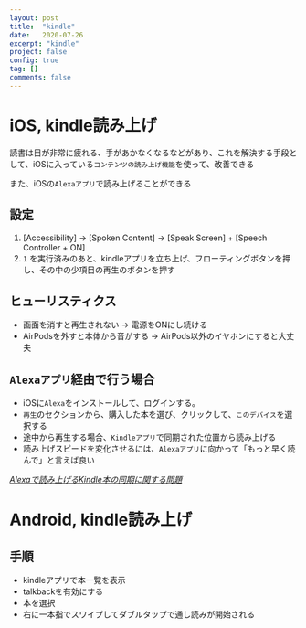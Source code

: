 ```yaml
---
layout: post
title:  "kindle"
date:   2020-07-26
excerpt: "kindle"
project: false
config: true
tag: []
comments: false
---
```


# iOS, kindle読み上げ 

読書は目が非常に疲れる、手があかなくなるなどがあり、これを解決する手段として、iOSに入っている`コンテンツの読み上げ機能`を使って、改善できる  

また、iOSの`Alexaアプリ`で読み上げることができる  


## 設定
 1. [Accessibility] -> [Spoken Content] -> [Speak Screen] + [Speech Controller + ON]
 2. `1` を実行済みのあと、kindleアプリを立ち上げ、フローティングボタンを押し、その中の少項目の再生のボタンを押す

## ヒューリスティクス
 - 画面を消すと再生されない -> 電源をONにし続ける
 - AirPodsを外すと本体から音がする -> AirPods以外のイヤホンにすると大丈夫

## `Alexaアプリ`経由で行う場合
 - iOSに`Alexa`をインストールして、ログインする。
 - `再生`のセクションから、購入した本を選び、クリックして、`このデバイス`を選択する
 - 途中から再生する場合、`Kindleアプリ`で同期された位置から読み上げる
 - 読み上げスピードを変化させるには、`Alexaアプリ`に向かって「もっと早く読んで」と言えば良い

[*Alexaで読み上げるKindle本の同期に関する問題*](https://www.amazon.co.jp/gp/help/customer/display.html?nodeId=GDNJ68Z4KQE9VRRT)

# Android, kindle読み上げ

## 手順
 - kindleアプリで本一覧を表示
 - talkbackを有効にする
 - 本を選択
 - 右に一本指でスワイプしてダブルタップで通し読みが開始される
